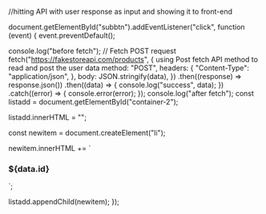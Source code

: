 //hitting API with user response as input and showing it to front-end

document.getElementById("subbtn").addEventListener("click", function (event) {
  event.preventDefault();

  console.log("before fetch");
  // Fetch POST request
  fetch("https://fakestoreapi.com/products", {
using Post fetch API method to read and post the user data
    method: "POST",
    headers: {
      "Content-Type": "application/json",
    },
    body: JSON.stringify(data),
  })
    .then((response) => response.json())
    .then((data) => {
      console.log("success", data);
    })
    .catch((error) => {
      console.error(error);
    });
  console.log("after fetch");
  const listadd = document.getElementById("container-2");

  listadd.innerHTML = "";

  const newitem = document.createElement("li");

  newitem.innerHTML += `<div>
<h3>${data.id}</h3>  </div>`;

  listadd.appendChild(newitem);
});
